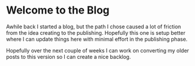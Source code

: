 # Welcome to the Blog
Awhile back I started a blog, but the path I chose caused a lot of friction from the idea creating to the publishing. Hopefully this one is setup better where I can update things here with minimal effort in the publishing phase.

Hopefully over the next couple of weeks I can work on converting my older posts to this version so I can create a nice backlog.